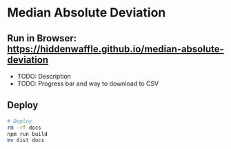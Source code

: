 # Median Absolute Deviation

## Run in Browser: https://hiddenwaffle.github.io/median-absolute-deviation

* TODO: Description
* TODO: Progress bar and way to download to CSV

## Deploy

```bash
# Deploy
rm -rf docs
npm run build
mv dist docs
```
